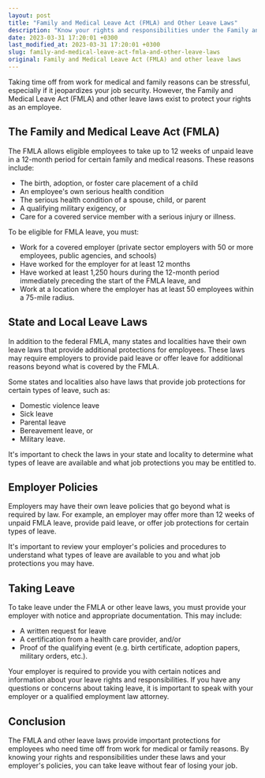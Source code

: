 ```yaml
---
layout: post
title: "Family and Medical Leave Act (FMLA) and Other Leave Laws"
description: "Know your rights and responsibilities under the Family and Medical Leave Act (FMLA) and other leave laws. Learn how to take leave for medical and family reasons without fear of losing your job."
date: 2023-03-31 17:20:01 +0300
last_modified_at: 2023-03-31 17:20:01 +0300
slug: family-and-medical-leave-act-fmla-and-other-leave-laws
original: Family and Medical Leave Act (FMLA) and other leave laws
---
```

Taking time off from work for medical and family reasons can be stressful, especially if it jeopardizes your job security. However, the Family and Medical Leave Act (FMLA) and other leave laws exist to protect your rights as an employee.

## The Family and Medical Leave Act (FMLA)
The FMLA allows eligible employees to take up to 12 weeks of unpaid leave in a 12-month period for certain family and medical reasons. These reasons include:
- The birth, adoption, or foster care placement of a child
- An employee's own serious health condition
- The serious health condition of a spouse, child, or parent
- A qualifying military exigency, or
- Care for a covered service member with a serious injury or illness.

To be eligible for FMLA leave, you must:
- Work for a covered employer (private sector employers with 50 or more employees, public agencies, and schools)
- Have worked for the employer for at least 12 months
- Have worked at least 1,250 hours during the 12-month period immediately preceding the start of the FMLA leave, and
- Work at a location where the employer has at least 50 employees within a 75-mile radius.

## State and Local Leave Laws
In addition to the federal FMLA, many states and localities have their own leave laws that provide additional protections for employees. These laws may require employers to provide paid leave or offer leave for additional reasons beyond what is covered by the FMLA.

Some states and localities also have laws that provide job protections for certain types of leave, such as:
- Domestic violence leave
- Sick leave
- Parental leave
- Bereavement leave, or
- Military leave.

It's important to check the laws in your state and locality to determine what types of leave are available and what job protections you may be entitled to.

## Employer Policies
Employers may have their own leave policies that go beyond what is required by law. For example, an employer may offer more than 12 weeks of unpaid FMLA leave, provide paid leave, or offer job protections for certain types of leave.

It's important to review your employer's policies and procedures to understand what types of leave are available to you and what job protections you may have.

## Taking Leave
To take leave under the FMLA or other leave laws, you must provide your employer with notice and appropriate documentation. This may include:
- A written request for leave
- A certification from a health care provider, and/or
- Proof of the qualifying event (e.g. birth certificate, adoption papers, military orders, etc.).

Your employer is required to provide you with certain notices and information about your leave rights and responsibilities. If you have any questions or concerns about taking leave, it is important to speak with your employer or a qualified employment law attorney.

## Conclusion
The FMLA and other leave laws provide important protections for employees who need time off from work for medical or family reasons. By knowing your rights and responsibilities under these laws and your employer's policies, you can take leave without fear of losing your job.